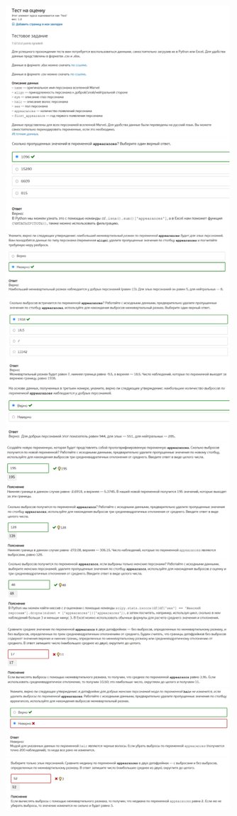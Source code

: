 ![](./Screenshot%202022-02-08%20065406.png)
![](./Screenshot%202022-02-08%20065445.png)
![](./Screenshot%202022-02-08%20065501.png)
![](./Screenshot%202022-02-08%20065514.png)
![](./Screenshot%202022-02-08%20065530.png)
![](./Screenshot%202022-02-08%20065547.png)
![](./Screenshot%202022-02-08%20065600.png)
![](./Screenshot%202022-02-08%20065610.png)
![](./Screenshot%202022-02-08%20065623.png)
![](./Screenshot%202022-02-08%20065636.png)
![](./Screenshot%202022-02-08%20065646.png)
